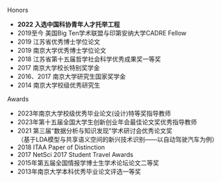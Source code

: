 Honors
* __2022 入选中国科协青年人才托举工程__
* 2019至今 美国Big Ten学术联盟与印第安纳大学CADRE Fellow
* 2019 江苏省优秀博士学位论文
* 2019 南京大学优秀博士学位论文
* 2018 江苏省第十五届哲学社会科学优秀成果奖一等奖
* 2017 南京大学校长特别奖学金
* 2016、2017 南京大学研究生国家奖学金
* 2014 南京大学校级优秀研究生

Awards
* 2023年南京大学校级优秀毕业论文(设计)特等奖指导教师
* 2023年第十五届全国大学生创新创业年会最佳论文奖优秀指导教师
* 2021 第三届“数据分析与知识发现”学术研讨会优秀论文奖  
（基于LDA模型与共享语义空间的新兴技术识别——以自动驾驶汽车为例）
* 2018 ITAA Paper of Distinction
* 2017 NetSci 2017 Student Travel Awards
* 2015年第五届全国情报学博士生学术论坛论文二等奖
* 2013年南京大学本科优秀毕业论文评选一等奖


